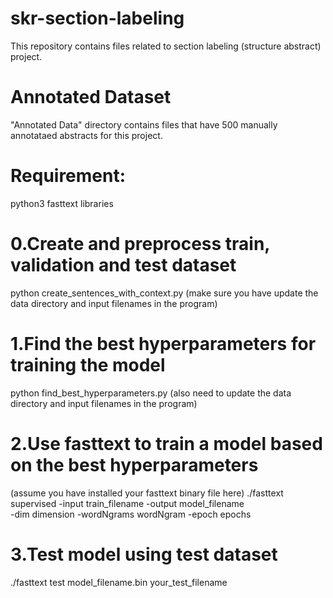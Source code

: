 # skr-section-labeling
This repository contains files related to section labeling (structure abstract) project.

# Annotated Dataset
"Annotated Data" directory contains files that have 500 manually annotataed abstracts for this project.

# Requirement:
python3
fasttext libraries

# 0.Create and preprocess train, validation and test dataset
python create_sentences_with_context.py
(make sure you have update the data directory and input filenames in the program)

# 1.Find the best hyperparameters for training the model
python find_best_hyperparameters.py
(also need to update the data directory and input filenames in the program)

# 2.Use fasttext to train a model based on the best hyperparameters
(assume you have installed your fasttext binary file here)
./fasttext supervised -input train_filename -output model_filename \
           -dim dimension -wordNgrams wordNgram -epoch epochs
           
# 3.Test model using test dataset
./fasttext test model_filename.bin your_test_filename
